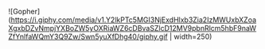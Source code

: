 ![Gopher](https://i.giphy.com/media/v1.Y2lkPTc5MGI3NjExdHlxb3Zia2IzMWUxbXZoaXgxbDZvNmpjYXBoZW5yOXRiaWZ6cDBvaSZlcD12MV9pbnRlcm5hbF9naWZfYnlfaWQmY3Q9Zw/Swn5yuXfDhg40/giphy.gif | width=250)
